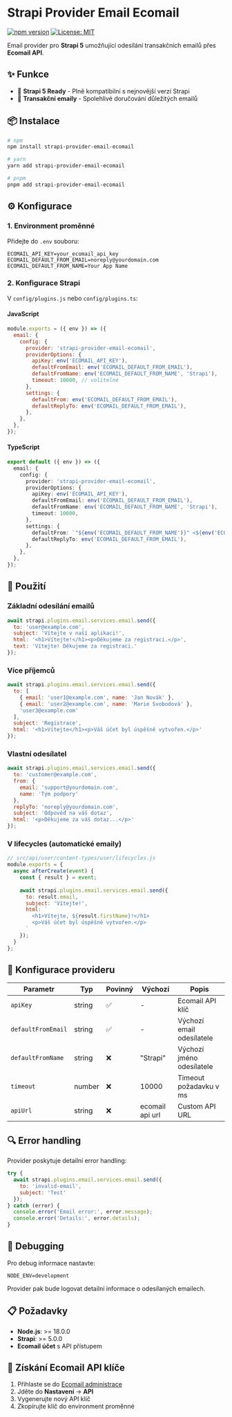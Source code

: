 # Strapi Provider Email Ecomail

[![npm version](https://badge.fury.io/js/strapi-provider-email-ecomail.svg)](https://badge.fury.io/js/strapi-provider-email-ecomail)
[![License: MIT](https://img.shields.io/badge/License-MIT-yellow.svg)](https://opensource.org/licenses/MIT)

Email provider pro **Strapi 5** umožňující odesílání transakčních emailů přes **Ecomail API**. 

## ✨ Funkce

- 🚀 **Strapi 5 Ready** - Plně kompatibilní s nejnovější verzí Strapi
- 📧 **Transakční emaily** - Spolehlivé doručování důležitých emailů



## 📦 Instalace

```bash
# npm
npm install strapi-provider-email-ecomail

# yarn
yarn add strapi-provider-email-ecomail

# pnpm
pnpm add strapi-provider-email-ecomail
```

## ⚙️ Konfigurace

### 1. Environment proměnné

Přidejte do `.env` souboru:

```env
ECOMAIL_API_KEY=your_ecomail_api_key
ECOMAIL_DEFAULT_FROM_EMAIL=noreply@yourdomain.com
ECOMAIL_DEFAULT_FROM_NAME=Your App Name
```

### 2. Konfigurace Strapi

V `config/plugins.js` nebo `config/plugins.ts`:

#### JavaScript
```javascript
module.exports = ({ env }) => ({
  email: {
    config: {
      provider: 'strapi-provider-email-ecomail',
      providerOptions: {
        apiKey: env('ECOMAIL_API_KEY'),
        defaultFromEmail: env('ECOMAIL_DEFAULT_FROM_EMAIL'),
        defaultFromName: env('ECOMAIL_DEFAULT_FROM_NAME', 'Strapi'),
        timeout: 10000, // volitelné
      },
      settings: {
        defaultFrom: env('ECOMAIL_DEFAULT_FROM_EMAIL'),
        defaultReplyTo: env('ECOMAIL_DEFAULT_FROM_EMAIL'),
      },
    },
  },
});
```

#### TypeScript
```typescript
export default ({ env }) => ({
  email: {
    config: {
      provider: 'strapi-provider-email-ecomail',
      providerOptions: {
        apiKey: env('ECOMAIL_API_KEY'),
        defaultFromEmail: env('ECOMAIL_DEFAULT_FROM_EMAIL'),
        defaultFromName: env('ECOMAIL_DEFAULT_FROM_NAME', 'Strapi'),
        timeout: 10000,
      },
      settings: {
        defaultFrom: `"${env('ECOMAIL_DEFAULT_FROM_NAME')}" <${env('ECOMAIL_DEFAULT_FROM_EMAIL')}>`,
        defaultReplyTo: env('ECOMAIL_DEFAULT_FROM_EMAIL'),
      },
    },
  },
});
```

## 🚀 Použití

### Základní odesílání emailů

```javascript
await strapi.plugins.email.services.email.send({
  to: 'user@example.com',
  subject: 'Vítejte v naší aplikaci!',
  html: '<h1>Vítejte!</h1><p>Děkujeme za registraci.</p>',
  text: 'Vítejte! Děkujeme za registraci.'
});
```

### Více příjemců

```javascript
await strapi.plugins.email.services.email.send({
  to: [
    { email: 'user1@example.com', name: 'Jan Novák' },
    { email: 'user2@example.com', name: 'Marie Svobodová' },
    'user3@example.com'
  ],
  subject: 'Registrace',
  html: '<h1>Vítejte</h1><p>Váš účet byl úspěšně vytvořen.</p>'
});
```

### Vlastní odesílatel

```javascript
await strapi.plugins.email.services.email.send({
  to: 'customer@example.com',
  from: {
    email: 'support@yourdomain.com',
    name: 'Tým podpory'
  },
  replyTo: 'noreply@yourdomain.com',
  subject: 'Odpověď na váš dotaz',
  html: '<p>Děkujeme za váš dotaz...</p>'
});
```

### V lifecycles (automatické emaily)

```javascript
// src/api/user/content-types/user/lifecycles.js
module.exports = {
  async afterCreate(event) {
    const { result } = event;
    
    await strapi.plugins.email.services.email.send({
      to: result.email,
      subject: 'Vítejte!',
      html: `
        <h1>Vítejte, ${result.firstName}!</h1>
        <p>Váš účet byl úspěšně vytvořen.</p>
      `
    });
  }
};
```

## 🔧 Konfigurace provideru

| Parametr | Typ | Povinný | Výchozí | Popis |
|----------|-----|---------|---------|-------|
| `apiKey` | string | ✅ | - | Ecomail API klíč |
| `defaultFromEmail` | string | ✅ | - | Výchozí email odesílatele |
| `defaultFromName` | string | ❌ | "Strapi" | Výchozí jméno odesílatele |
| `timeout` | number | ❌ | 10000 | Timeout požadavku v ms |
| `apiUrl` | string | ❌ | ecomail api url | Custom API URL |

## 🔍 Error handling

Provider poskytuje detailní error handling:

```javascript
try {
  await strapi.plugins.email.services.email.send({
    to: 'invalid-email',
    subject: 'Test'
  });
} catch (error) {
  console.error('Email error:', error.message);
  console.error('Details:', error.details);
}
```

## 🐛 Debugging

Pro debug informace nastavte:

```env
NODE_ENV=development
```

Provider pak bude logovat detailní informace o odesílaných emailech.

## 📋 Požadavky

- **Node.js**: >= 18.0.0
- **Strapi**: >= 5.0.0
- **Ecomail účet** s API přístupem

## 🤝 Získání Ecomail API klíče

1. Přihlaste se do [Ecomail administrace](https://app.ecomailapp.cz)
2. Jděte do **Nastavení** → **API**
3. Vygenerujte nový API klíč
4. Zkopírujte klíč do environment proměnné

